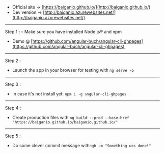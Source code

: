 - Official site -> [https://baiganio.github.io/](http://baiganio.github.io/)
- Dev version -> [http://baiganio.azurewebsites.net/](http://baiganio.azurewebsites.net/)
-----------------------------------------------------
Step 1 :
– Make sure you have installed Node.js® and npm
- Demo @ [https://github.com/angular-buch/angular-cli-ghpages](https://github.com/angular-buch/angular-cli-ghpages)

-----------------------------------------------------

Step 2 :

- Launch the app in your browser for testing with `ng serve -o`

-----------------------------------------------------

Step 3 :

- In case it's not install yet: `npm i -g angular-cli-ghpages`

-----------------------------------------------------

Step 4 :

 - Create production files with `ng build --prod --base-href "https://baiganio.github.io/baiganio.github.io/"`


-----------------------------------------------------

Step 5 :

- Do some clever commit message with`ngh -m "Something was done!"`
